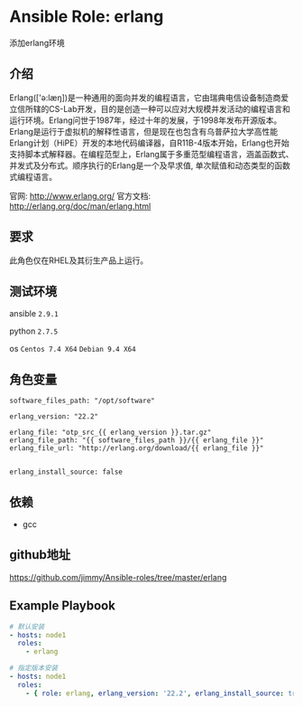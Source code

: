 # Ansible Role: erlang

添加erlang环境

## 介绍

Erlang(['ə:læŋ])是一种通用的面向并发的编程语言，它由瑞典电信设备制造商爱立信所辖的CS-Lab开发，目的是创造一种可以应对大规模并发活动的编程语言和运行环境。Erlang问世于1987年，经过十年的发展，于1998年发布开源版本。Erlang是运行于虚拟机的解释性语言，但是现在也包含有乌普萨拉大学高性能Erlang计划（HiPE）开发的本地代码编译器，自R11B-4版本开始，Erlang也开始支持脚本式解释器。在编程范型上，Erlang属于多重范型编程语言，涵盖函数式、并发式及分布式。顺序执行的Erlang是一个及早求值, 单次赋值和动态类型的函数式编程语言。

官网: http://www.erlang.org/
官方文档: http://erlang.org/doc/man/erlang.html

## 要求

此角色仅在RHEL及其衍生产品上运行。

## 测试环境

ansible `2.9.1`

python `2.7.5`

os `Centos 7.4 X64` `Debian 9.4 X64` 

## 角色变量
```
software_files_path: "/opt/software"

erlang_version: "22.2"

erlang_file: "otp_src_{{ erlang_version }}.tar.gz"
erlang_file_path: "{{ software_files_path }}/{{ erlang_file }}"
erlang_file_url: "http://erlang.org/download/{{ erlang_file }}"


erlang_install_source: false
```

## 依赖

- gcc

## github地址
https://github.com/jimmy/Ansible-roles/tree/master/erlang

## Example Playbook
```yaml
# 默认安装
- hosts: node1
  roles:
    - erlang

# 指定版本安装
- hosts: node1
  roles:
    - { role: erlang, erlang_version: '22.2', erlang_install_source: true }
```
